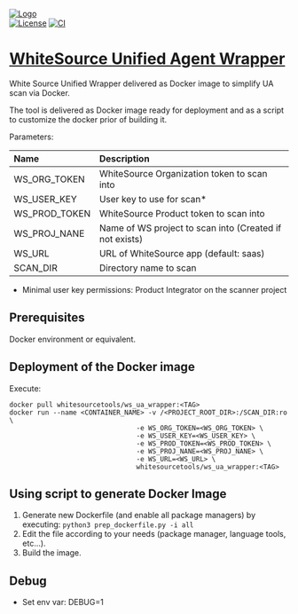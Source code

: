 [![Logo](https://whitesource-resources.s3.amazonaws.com/ws-sig-images/Whitesource_Logo_178x44.png)](https://www.whitesourcesoftware.com/)  
[![License](https://img.shields.io/badge/License-Apache%202.0-yellowgreen.svg)](https://opensource.org/licenses/Apache-2.0)
[![CI](https://github.com/whitesource-ps/ws-ua-wrapper/actions/workflows/ci.yml/badge.svg)](https://github.com/whitesource-ps/ws-ua-wrapper/actions/workflows/ci.yml)
# [WhiteSource Unified Agent Wrapper](https://github.com/whitesource-ps/ws-ua-wrapper)
White Source Unified Wrapper delivered as Docker image to simplify UA scan via Docker.

The tool is delivered as Docker image ready for deployment and as a script to customize the docker prior of building it. 

Parameters:

| Name          | Description                                             |
|:--------------|:--------------------------------------------------------|
| WS_ORG_TOKEN  | WhiteSource Organization token to scan into             |
| WS_USER_KEY   | User key to use for scan*                               |
| WS_PROD_TOKEN | WhiteSource Product token to scan into                  |
| WS_PROJ_NANE  | Name of WS project to scan into (Created if not exists) |
| WS_URL        | URL of WhiteSource app (default: saas)                  |
| SCAN_DIR      | Directory name to scan                                  |

* Minimal user key permissions: Product Integrator on the scanner project

## Prerequisites
Docker environment or equivalent.

## Deployment of the Docker image
Execute:
```shell
docker pull whitesourcetools/ws_ua_wrapper:<TAG>
docker run --name <CONTAINER_NAME> -v /<PROJECT_ROOT_DIR>:/SCAN_DIR:ro \
                                -e WS_ORG_TOKEN=<WS_ORG_TOKEN> \
                                -e WS_USER_KEY=<WS_USER_KEY> \
                                -e WS_PROD_TOKEN=<WS_PROD_TOKEN> \
                                -e WS_PROJ_NANE=<WS_PROJ_NANE> \
                                -e WS_URL=<WS_URL> \
                                whitesourcetools/ws_ua_wrapper:<TAG> 
```

## Using script to generate Docker Image
1. Generate new Dockerfile (and enable all package managers) by executing: `python3 prep_dockerfile.py -i all`
2. Edit the file according to your needs (package manager, language tools, etc...).
3. Build the image.

## Debug
* Set env var: DEBUG=1